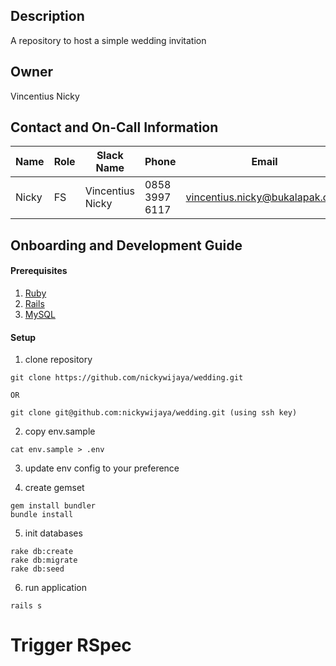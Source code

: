 ## Description
A repository to host a simple wedding invitation

## Owner
Vincentius Nicky

## Contact and On-Call Information
| Name    | Role  | Slack Name          | Phone          | Email                             |
| ------- | ----- | ------------------- | -------------- | --------------------------------- |
| Nicky   | FS    | Vincentius Nicky    | 0858 3997 6117 | vincentius.nicky@bukalapak.com    |

## Onboarding and Development Guide
#### Prerequisites
1. [Ruby](https://rvm.io/rvm/install)
2. [Rails](https://rubyonrails.org/)
3. [MySQL](https://www.mysql.com/)

#### Setup
1. clone repository
```
git clone https://github.com/nickywijaya/wedding.git

OR

git clone git@github.com:nickywijaya/wedding.git (using ssh key)
```

2. copy env.sample
```
cat env.sample > .env
```

3. update env config to your preference

4. create gemset
```
gem install bundler
bundle install
```

5. init databases
```
rake db:create
rake db:migrate
rake db:seed
```

6. run application
```
rails s
```
# Trigger RSpec
